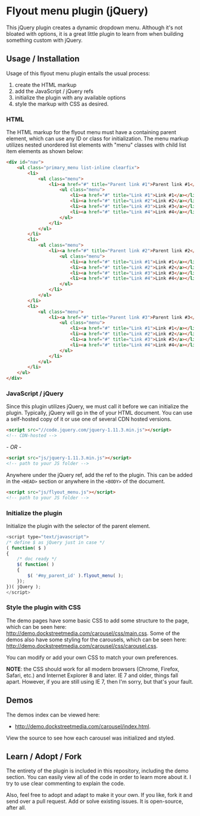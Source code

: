 # Flyout menu plugin (jQuery)

This jQuery plugin creates a dynamic dropdown menu.  Although it's not bloated with options, it is a great little plugin to learn from when building something custom with jQuery.

## Usage / Installation

Usage of this flyout menu plugin entails the usual process:

1. create the HTML markup
2. add the JavaScript / jQuery refs
3. initialize the plugin with any available options
4. style the markup with CSS as desired.

### HTML

The HTML markup for the flyout menu must have a containing parent element, which can use any ID or class for initialization. The menu markup utilizes nested unordered list elements with "menu" classes with child list item elements as shown below:

```html
<div id="nav">
	<ul class="primary_menu list-inline clearfix">
		<li>
			<ul class="menu">
				<li><a href="#" title="Parent link #1">Parent link #1</a>
					<ul class="menu">
						<li><a href="#" title="Link #1">Link #1</a></li>
						<li><a href="#" title="Link #2">Link #2</a></li>
						<li><a href="#" title="Link #3">Link #3</a></li>
						<li><a href="#" title="Link #4">Link #4</a></li>
					</ul>
				</li>
			</ul>
		</li>
		<li>
			<ul class="menu">
				<li><a href="#" title="Parent link #2">Parent link #2</a>
					<ul class="menu">
						<li><a href="#" title="Link #1">Link #1</a></li>
						<li><a href="#" title="Link #2">Link #2</a></li>
						<li><a href="#" title="Link #3">Link #3</a></li>
						<li><a href="#" title="Link #4">Link #4</a></li>
					</ul>
				</li>
			</ul>
		</li>
		<li>
			<ul class="menu">
				<li><a href="#" title="Parent link #3">Parent link #3</a>
					<ul class="menu">
						<li><a href="#" title="Link #1">Link #1</a></li>
						<li><a href="#" title="Link #2">Link #2</a></li>
						<li><a href="#" title="Link #3">Link #3</a></li>
						<li><a href="#" title="Link #4">Link #4</a></li>
					</ul>
				</li>
			</ul>
		</li>
	</ul>
</div>
```

### JavaScript / jQuery
Since this plugin utilizes jQuery, we must call it before we can initialize the plugin.  Typically, jQuery will go in the <HEAD> of your HTML document.  You can use a self-hosted copy of it or use one of several CDN hosted versions.  

```html
<script src="//code.jquery.com/jquery-1.11.3.min.js"></script>
<!-- CDN-hosted -->
```

*- OR -*
```html
<script src="js/jquery-1.11.3.min.js"></script>
<!-- path to your JS folder -->
```
Anywhere under the jQuery ref, add the ref to the plugin.  This can be added in the `<HEAD>` section or anywhere in the `<BODY>` of the document.

```html
<script src="js/flyout_menu.js"></script>
<!-- path to your JS folder -->
```

### Initialize the plugin
Initialize the plugin with the selector of the parent element.

```javascript
<script type="text/javascript">
/* define $ as jQuery just in case */
( function( $ )
{
	/* doc ready */
	$( function( )
	{
		$( '#my_parent_id' ).flyout_menu( );
	});
})( jQuery );
</script>
```

### Style the plugin with CSS
The demo pages have some basic CSS to add some structure to the page, which can be seen here: http://demo.dockstreetmedia.com/carousel/css/main.css.  Some of the demos also have some styling for the carousels, which can be seen here: http://demo.dockstreetmedia.com/carousel/css/carousel.css.

You can modify or add your own CSS to match your own preferences.

<strong>NOTE</strong>: the CSS should work for all modern browsers (Chrome, Firefox, Safari, etc.) and Internet Explorer 8 and later.  IE 7 and older, things fall apart.  However, if you are still using IE 7, then I'm sorry, but that's your fault.

## Demos

The demos index can be viewed here:

* http://demo.dockstreetmedia.com/carousel/index.html.  

View the source to see how each carousel was initialized and styled.

## Learn / Adopt / Fork
The entirety of the plugin is included in this repository, including the demo section.  You can easily view all of the code in order to learn more about it.  I try to use clear commenting to explain the code.

Also, feel free to adopt and adapt to make it your own.  If you like, fork it and send over a pull request.  Add or solve existing issues.  It is open-source, after all.
